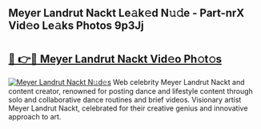 ## Meyer Landrut Nackt Le𝚊k𝚎d N𝚞𝚍e - Part-nrX Vid𝚎o Le𝚊ks Photos 9p3Jj

# <h2><a href="http://fb2o9ug.evod.top/?m=Meyer+Landrut+Nackt">🔗 👉🔴 Meyer Landrut Nackt Vid𝚎o Ph𝚘t𝚘s</a></h2>

[![Meyer Landrut Nackt N𝚞d𝚎s](https://i.imgur.com/8V9OHl7.gif)](http://fb2o9ug.evod.top/?m=Meyer+Landrut+Nackt)
Web celebrity Meyer Landrut Nackt and content creator, renowned for posting dance and lifestyle content through solo and collaborative dance routines and brief videos. Visionary artist Meyer Landrut Nackt, celebrated for their creative genius and innovative approach to art. 

